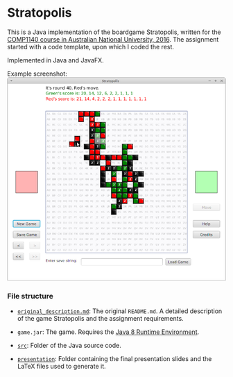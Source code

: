 # Stratopolis

This is a Java implementation of the boardgame Stratopolis, written for the [COMP1140 course in Australian National University, 2016](https://web.archive.org/web/20180514193201/https://programsandcourses.anu.edu.au/2016/course/COMP1140). The assignment started with a code template, upon which I coded the rest.

Implemented in Java and JavaFX.

Example screenshot: ![gui_screenshot](presentation/images/gui_screenshot.png)



### File structure

* [`original_description.md`](original_description.md): The original `README.md`. A detailed description of the game Stratopolis and the assignment requirements.
*  `game.jar`: The game. Requires the [Java 8 Runtime Environment](https://java.com/en/download/).

* [`src`](src): Folder of the Java source code.
* [`presentation`](presentation): Folder containing the final presentation slides and the LaTeX files used to generate it.